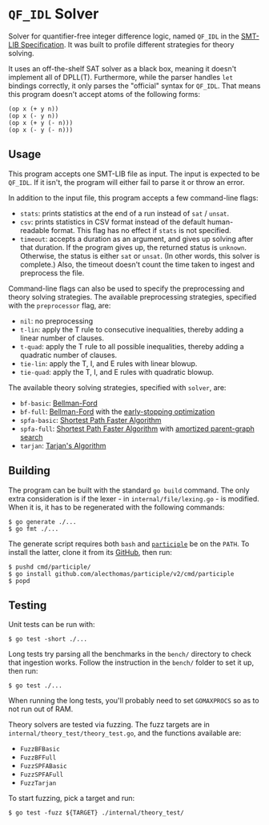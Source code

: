 # `QF_IDL` Solver

Solver for quantifier-free integer difference logic, named `QF_IDL` in the
[SMT-LIB Specification][1]. It was built to profile different strategies for
theory solving.

It uses an off-the-shelf SAT solver as a black box, meaning it doesn't implement
all of DPLL(T). Furthermore, while the parser handles `let` bindings correctly,
it only parses the "official" syntax for `QF_IDL`. That means this program
doesn't accept atoms of the following forms:
```
(op x (+ y n))
(op x (- y n))
(op x (+ y (- n)))
(op x (- y (- n)))
```

## Usage

This program accepts one SMT-LIB file as input. The input is expected to be
`QF_IDL`. If it isn't, the program will either fail to parse it or throw an
error.

In addition to the input file, this program accepts a few command-line flags:
* `stats`: prints statistics at the end of a run instead of `sat` / `unsat`.
* `csv`: prints statistics in CSV format instead of the default human-readable
  format. This flag has no effect if `stats` is not specified.
* `timeout`: accepts a duration as an argument, and gives up solving after that
  duration. If the program gives up, the returned status is `unknown`.
  Otherwise, the status is either `sat` or `unsat`. (In other words, this solver
  is complete.) Also, the timeout doesn't count the time taken to ingest and
  preprocess the file.

Command-line flags can also be used to specify the preprocessing and theory
solving strategies. The available preprocessing strategies, specified with the
`preprocessor` flag, are:

* `nil`: no preprocessing
* `t-lin`: apply the T rule to consecutive inequalities, thereby adding a linear
  number of clauses.
* `t-quad`: apply the T rule to all possible inequalities, thereby adding a
  quadratic number of clauses.
* `tie-lin`: apply the T, I, and E rules with linear blowup.
* `tie-quad`: apply the T, I, and E rules with quadratic blowup.

The available theory solving strategies, specified with `solver`, are:
* `bf-basic`: [Bellman-Ford][2]
* `bf-full`: [Bellman-Ford][2] with the [early-stopping optimization][2]
* `spfa-basic`: [Shortest Path Faster Algorithm][3]
* `spfa-full`: [Shortest Path Faster Algorithm][3] with [amortized parent-graph
  search][4]
* `tarjan`: [Tarjan's Algorithm][5]

## Building

The program can be built with the standard `go build` command. The only extra
consideration is if the lexer - in `internal/file/lexing.go` - is modified. When
it is, it has to be regenerated with the following commands:
```
$ go generate ./...
$ go fmt ./...
```
The generate script requires both `bash` and [`participle`][6] be on the `PATH`.
To install the latter, clone it from its [GitHub][6], then run:
```
$ pushd cmd/participle/
$ go install github.com/alecthomas/participle/v2/cmd/participle
$ popd
```

## Testing

Unit tests can be run with:
```
$ go test -short ./...
```

Long tests try parsing all the benchmarks in the `bench/` directory to check
that ingestion works. Follow the instruction in the `bench/` folder to set it
up, then run:
```
$ go test ./...
```
When running the long tests, you'll probably need to set `GOMAXPROCS` so as to
not run out of RAM.

Theory solvers are tested via fuzzing. The fuzz targets are in
`internal/theory_test/theory_test.go`, and the functions available are:
* `FuzzBFBasic`
* `FuzzBFFull`
* `FuzzSPFABasic`
* `FuzzSPFAFull`
* `FuzzTarjan`

To start fuzzing, pick a target and run:
```
$ go test -fuzz ${TARGET} ./internal/theory_test/
```

[1]: https://smtlib.cs.uiowa.edu/logics-all.shtml#QF_IDL
[2]: https://en.wikipedia.org/wiki/Bellman%E2%80%93Ford_algorithm
[3]: https://en.wikipedia.org/wiki/Shortest_path_faster_algorithm
[4]: https://konaeakira.github.io/posts/using-the-shortest-path-faster-algorithm-to-find-negative-cycles.html
[5]: https://doi.org/10.1007/s101070050058
[6]: https://github.com/alecthomas/participle
